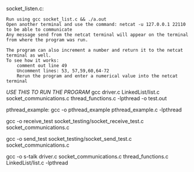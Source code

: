 socket_listen.c:

    Run using gcc socket_list.c && ./a.out
    Open another terminal and use the command: netcat -u 127.0.0.1 22110
    to be able to communicate
    Any message send from the netcat terminal will appear on the terminal from where the program was run.
    
    The program can also increment a number and return it to the netcat terminal as well.
    To see how it works: 
        comment out line 49
        Uncomment lines: 53, 57,59,60,64-72
        Rerun the program and enter a numerical value into the netcat terminal


*USE THIS TO RUN THE PROGRAM*
gcc driver.c LinkedList/list.c 
socket_communications.c thread_functions.c -lpthread -o test.out 


pthread_example:
gcc -o pthread_example pthread_example.c -lpthread


gcc -o receive_test socket_testing/socket_receive_test.c socket_communications.c

gcc -o send_test socket_testing/socket_send_test.c socket_communications.c

gcc -o s-talk driver.c socket_communications.c thread_functions.c LinkedList/list.c -lpthread
